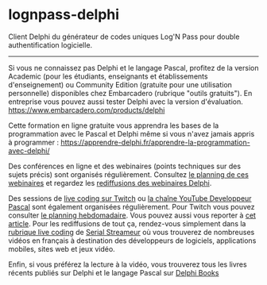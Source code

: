 # lognpass-delphi
Client Delphi du générateur de codes uniques Log'N Pass pour double authentification logicielle.

-----

Si vous ne connaissez pas Delphi et le langage Pascal, profitez de la version Academic (pour les étudiants, enseignants et établissements d'enseignement) ou Community Edition (gratuite pour une utilisation personnelle) disponibles chez Embarcadero (rubrique "outils gratuits").
En entreprise vous pouvez aussi tester Delphi avec la version d'évaluation.
https://www.embarcadero.com/products/delphi

Cette formation en ligne gratuite vous apprendra les bases de la programmation avec le Pascal et Delphi même si vous n'avez jamais appris à programmer :
https://apprendre-delphi.fr/apprendre-la-programmation-avec-delphi/

Des conférences en ligne et des webinaires (points techniques sur des sujets précis) sont organisés régulièrement. Consultez [le planning de ces webinaires](https://developpeur-pascal.fr/p/_6007-webinaires.html) et regardez les [rediffusions des webinaires Delphi](https://serialstreameur.fr/webinaires-delphi.php).

Des sessions de [live coding sur Twitch](https://www.twitch.tv/patrickpremartin) ou [la chaîne YouTube Developpeur Pascal](https://www.youtube.com/channel/UCk_LmkBB90jdEdmfF77W6qQ) sont également organisées régulièrement. Pour Twitch vous pouvez consulter [le planning hebdomadaire](https://www.twitch.tv/patrickpremartin/schedule). Vous pouvez aussi vous reporter à [cet article](https://developpeur-pascal.fr/p/_600e-livestreams-de-codage-en-direct-avec-delphi.html). Pour les rediffusions de tout ça, rendez-vous simplement dans la [rubrique live coding](https://serialstreameur.fr/live-coding.php) de [Serial Streameur](https://serialstreameur.fr/) où vous trouverez de nombreuses vidéos en français à destination des développeurs de logiciels, applications mobiles, sites web et jeux vidéo.

Enfin, si vous préférez la lecture à la vidéo, vous trouverez tous les livres récents publiés sur Delphi et le langage Pascal sur [Delphi Books](https://delphi-books.com)
